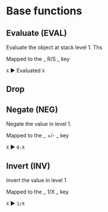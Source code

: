 # Base functions

## Evaluate (EVAL)

Evaluate the object at stack level 1. Ths

Mapped to the _ R/S _ key

`X` ▶ Evaluated `X`

## Drop

## Negate (NEG)

Negate the value in level 1.

Mapped to the _ +/- _ key

`X` ▶ `0-X`

## Invert (INV)

Invert the value in level 1

Mapped to the _ 1/X _ key

`X` ▶ `1/X`
